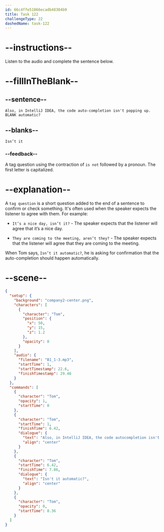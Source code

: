 ```yaml
---
id: 66c4ffe51866ecadb48304b9
title: Task 122
challengeType: 22
dashedName: task-122
---
```


<!-- Audio Reference:
Tom: Also, in IntelliJ IDEA, the code auto-completion isn't popping up. Isn’t it automatic? -->

# --instructions--

Listen to the audio and complete the sentence below.

# --fillInTheBlank--

## --sentence--

`Also, in IntelliJ IDEA, the code auto-completion isn't popping up. BLANK automatic?`

## --blanks--

`Isn’t it`

### --feedback--

A tag question using the contraction of `is not` followed by a pronoun. The first letter is capitalized.

# --explanation--

A `tag question` is a short question added to the end of a sentence to confirm or check something. It's often used when the speaker expects the listener to agree with them. For example: 

- `It’s a nice day, isn’t it?` - The speaker expects that the listener will agree that it’s a nice day.

- `They are coming to the meeting, aren’t they?` - The speaker expects that the listener will agree that they are coming to the meeting.

When Tom says, `Isn’t it automatic?`, he is asking for confirmation that the auto-completion should happen automatically.

# --scene--

```json
{
  "setup": {
    "background": "company2-center.png",
    "characters": [
      {
        "character": "Tom",
        "position": {
          "x": 50,
          "y": 15,
          "z": 1.2
        },
        "opacity": 0
      }
    ],
    "audio": {
      "filename": "B1_1-3.mp3",
      "startTime": 1,
      "startTimestamp": 22.6,
      "finishTimestamp": 29.46
    }
  },
  "commands": [
    {
      "character": "Tom",
      "opacity": 1,
      "startTime": 0
    },
    {
      "character": "Tom",
      "startTime": 1,
      "finishTime": 6.42,
      "dialogue": {
        "text": "Also, in IntelliJ IDEA, the code autocompletion isn't popping up.",
        "align": "center"
      }
    },
    {
      "character": "Tom",
      "startTime": 6.42,
      "finishTime": 7.86,
      "dialogue": {
        "text": "Isn't it automatic?",
        "align": "center"
      }
    },
    {
      "character": "Tom",
      "opacity": 0,
      "startTime": 8.36
    }
  ]
}
```
